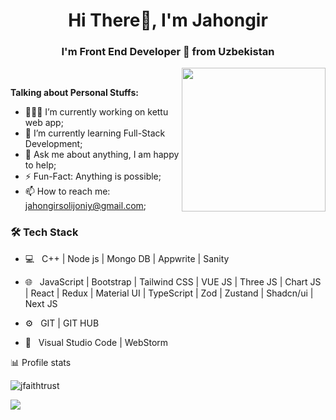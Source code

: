 <h1 align="center">Hi There👋, I'm Jahongir</h1>
<h3 align="center">I'm Front End Developer 🚀 from Uzbekistan</h3>

  <img align='right' src="https://media.giphy.com/media/M9gbBd9nbDrOTu1Mqx/giphy.gif" width="230">
<br>

**Talking about Personal Stuffs:**

- 👨🏽‍💻 I’m currently working on kettu web app;
- 🌱 I’m currently learning Full-Stack Development; 
- 💬 Ask me about anything, I am happy to help;
- ⚡️ Fun-Fact: Anything is possible;
- 📫 How to reach me: jahongirsolijoniy@gmail.com;

<h3>🛠 Tech Stack</h3>

- 💻 &nbsp; C++ | Node js | Mongo DB | Appwrite | Sanity

- 🌐 &nbsp; JavaScript | Bootstrap | Tailwind CSS | VUE JS | Three JS | Chart JS | React | Redux | Material UI | TypeScript | Zod | Zustand | Shadcn/ui | Next JS
- ⚙️  &nbsp; GIT | GIT HUB
- 🔧 &nbsp; Visual Studio Code | WebStorm

📊 Profile stats
<p align="left"> <img src="https://komarev.com/ghpvc/?username=jfaithtrust&label=Profile%20views&color=0e75b6&style=flat" alt="jfaithtrust" /> </p>
<a href="https://github.com/JFaithTrust">
  <img src="https://github-readme-stats.vercel.app/api/top-langs/?username=JFaithTrust&bg_color=151515&border_color=ffffff&text_color=bdc3c7&title_color=3178c6&layout=compact&langs_count=10"/>
</a>
